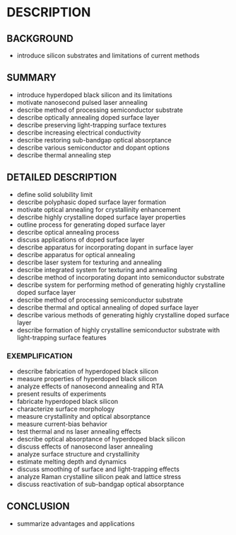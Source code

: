 # DESCRIPTION

## BACKGROUND

- introduce silicon substrates and limitations of current methods

## SUMMARY

- introduce hyperdoped black silicon and its limitations
- motivate nanosecond pulsed laser annealing
- describe method of processing semiconductor substrate
- describe optically annealing doped surface layer
- describe preserving light-trapping surface textures
- describe increasing electrical conductivity
- describe restoring sub-bandgap optical absorptance
- describe various semiconductor and dopant options
- describe thermal annealing step

## DETAILED DESCRIPTION

- define solid solubility limit
- describe polyphasic doped surface layer formation
- motivate optical annealing for crystallinity enhancement
- describe highly crystalline doped surface layer properties
- outline process for generating doped surface layer
- describe optical annealing process
- discuss applications of doped surface layer
- describe apparatus for incorporating dopant in surface layer
- describe apparatus for optical annealing
- describe laser system for texturing and annealing
- describe integrated system for texturing and annealing
- describe method of incorporating dopant into semiconductor substrate
- describe system for performing method of generating highly crystalline doped surface layer
- describe method of processing semiconductor substrate
- describe thermal and optical annealing of doped surface layer
- describe various methods of generating highly crystalline doped surface layer
- describe formation of highly crystalline semiconductor substrate with light-trapping surface features

### EXEMPLIFICATION

- describe fabrication of hyperdoped black silicon
- measure properties of hyperdoped black silicon
- analyze effects of nanosecond annealing and RTA
- present results of experiments
- fabricate hyperdoped black silicon
- characterize surface morphology
- measure crystallinity and optical absorptance
- measure current-bias behavior
- test thermal and ns laser annealing effects
- describe optical absorptance of hyperdoped black silicon
- discuss effects of nanosecond laser annealing
- analyze surface structure and crystallinity
- estimate melting depth and dynamics
- discuss smoothing of surface and light-trapping effects
- analyze Raman crystalline silicon peak and lattice stress
- discuss reactivation of sub-bandgap optical absorptance

## CONCLUSION

- summarize advantages and applications

